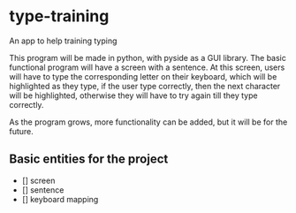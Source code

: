 # type-training
An app to help training typing

This program will be made in python, with pyside as a GUI library. The basic functional program will have a screen with a sentence. At this screen, users will have to type the corresponding letter on their keyboard, which will be highlighted as they type, if the user type correctly, then the next character will be highlighted, otherwise they will have to try again till they type correctly.

As the program grows, more functionality can be added, but it will be for the future.


## Basic entities for the project

- [] screen
- [] sentence
- [] keyboard mapping
